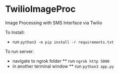 # TwilioImageProc
Image Processing with SMS Interface via Twilio

To Install:
* run `python3 -m pip install -r requirements.txt`

To run server:
* navigate to ngrok folder
** run `ngrok http 5000`
* in another terminal window
** run `python3 app.py`
